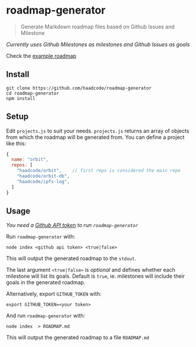 # roadmap-generator

> Generate Markdown roadmap files based on Github Issues and Milestone

*Currently uses Github Milestones as milestones and Github Issues as goals*

Check the [example roadmap](https://github.com/haadcode/roadmap-generator/blob/master/example/ROADMAP.md#ipfs-roadmap)
## Install
```
git clone https://github.com/haadcode/roadmap-generator
cd roadmap-generator
npm install
```

## Setup 

Edit `projects.js` to suit your needs. `projects.js` returns an array of objects from which the roadmap will be generated from. You can define a project like this:

```javascript
{
  name: "orbit",
  repos: [
    "haadcode/orbit",    // first repo is considered the main repo
    "haadcode/orbit-db",
    "haadcode/ipfs-log",
  ]
}
```

## Usage

*You need a [Github API token](https://help.github.com/articles/creating-an-access-token-for-command-line-use/) to run `roadmap-generator`*

Run `roadmap-generator` with:

```
node index <github api token> <true|false>
```

This will output the generated roadmap to the `stdout`. 

The last argument `<true|false>` is *optional* and defines whether each milestone will list its goals. Default is `true`, ie. milestones will include their goals in the generated roadmap.

Alternatively, export `GITHUB_TOKEN` with:

```
export GITHUB_TOKEN=<your token>
```

And run `roadmap-generator` with:

```
node index  > ROADMAP.md
```

This will output the generated roadmap to a file `ROADMAP.md`

